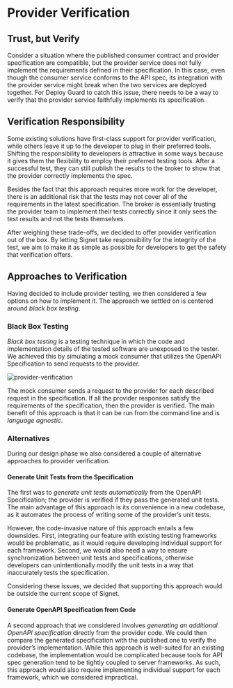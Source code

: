 # Provider Verification

## Trust, but Verify

Consider a situation where the published consumer contract and provider specification are compatible, but the provider service does not fully implement the requirements defined in their specification.
In this case, even though the consumer service conforms to the API spec, its integration with the provider service might break when the two services are deployed together.
For Deploy Guard to catch this issue, there needs to be a way to verify that the provider service faithfully implements its specification.

## Verification Responsibility

Some existing solutions have first-class support for provider verification, while others leave it up to the developer to plug in their preferred tools.
Shifting the responsibility to developers is attractive in some ways because it gives them the flexibility to employ their preferred testing tools.
After a successful test, they can still publish the results to the broker to show that the provider correctly implements the spec.

Besides the fact that this approach requires more work for the developer, there is an additional risk that the tests may not cover all of the requirements in the latest specification.
The broker is essentially trusting the provider team to implement their tests correctly since it only sees the test results and not the tests themselves.

After weighing these trade-offs, we decided to offer provider verification out of the box.
By letting Signet take responsibility for the integrity of the test, we aim to make it as simple as possible for developers to get the safety that verification offers.

## Approaches to Verification

Having decided to include provider testing, we then considered a few options on how to implement it.
The approach we settled on is centered around *black box testing*.

### Black Box Testing

*Black box testing* is a testing technique in which the code and implementation details of the tested software are unexposed to the tester.
We achieved this by simulating a mock consumer that utilizes the OpenAPI Specification to send requests to the provider.

![provider-verification](../../assets/provider_verification.svg)

The mock consumer sends a request to the provider for each described request in the specification.
If all the provider responses satisfy the requirements of the specification, then the provider is verified.
The main benefit of this approach is that it can be run from the command line and is *language agnostic*.

### Alternatives

During our design phase we also considered a couple of alternative approaches to provider verification.

#### Generate Unit Tests from the Specification

The first was to *generate unit tests automatically* from the OpenAPI Specification; the provider is verified if they pass the generated unit tests.
The main advantage of this approach is its convenience in a new codebase, as it automates the process of writing some of the provider’s unit tests.

However, the code-invasive nature of this approach entails a few downsides.
First, integrating our feature with existing testing frameworks would be problematic, as it would require developing individual support for each framework.
Second, we would also need a way to ensure synchronization between unit tests and specifications, otherwise developers can unintentionally modify the unit tests in a way that inaccurately tests the specification.

Considering these issues, we decided that supporting this approach would be outside the current scope of Signet.

#### Generate OpenAPI Specification from Code

A second approach that we considered involves *generating an additional OpenAPI specification* directly from the provider code.
We could then compare the generated specification with the published one to verify the provider’s implementation.
While this approach is well-suited for an existing codebase, the implementation would be complicated because tools for API spec generation tend to be tightly coupled to server frameworks.
As such, this approach would also require implementing individual support for each framework, which we considered impractical.

